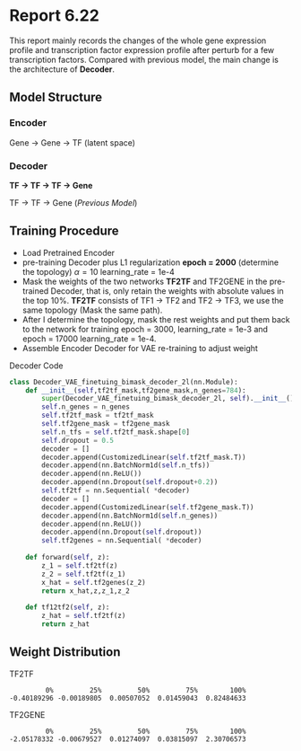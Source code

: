# Report 6.22

This report mainly records the changes of the whole gene expression profile and transcription factor expression profile after perturb for a few transcription factors. Compared with previous model, the main change is the architecture of **Decoder**. 

## Model Structure

### Encoder

Gene -> Gene -> TF (latent space)

### Decoder

**TF -> TF -> TF -> Gene**

TF -> TF -> Gene (*Previous Model*)

## Training Procedure

+ Load Pretrained Encoder
+ pre-training Decoder plus L1 regularization **epoch = 2000** (determine the topology) $\alpha = 10$ learning_rate = 1e-4
+ Mask the weights of the two networks **TF2TF** and TF2GENE in the pre-trained Decoder, that is, only retain the weights with absolute values in the top 10%. **TF2TF** consists of TF1 -> TF2 and TF2 -> TF3, we use the same topology (Mask the same path).
+ After I determine the topology, mask the rest weights and put them back to the network for training epoch = 3000, learning_rate = 1e-3 and epoch = 17000 learning_rate = 1e-4.
+ Assemble Encoder Decoder for VAE re-training to adjust weight


Decoder Code

```python
class Decoder_VAE_finetuing_bimask_decoder_2l(nn.Module):
    def __init__(self,tf2tf_mask,tf2gene_mask,n_genes=784):
        super(Decoder_VAE_finetuing_bimask_decoder_2l, self).__init__()
        self.n_genes = n_genes
        self.tf2tf_mask = tf2tf_mask
        self.tf2gene_mask = tf2gene_mask
        self.n_tfs = self.tf2tf_mask.shape[0]
        self.dropout = 0.5
        decoder = []
        decoder.append(CustomizedLinear(self.tf2tf_mask.T))
        decoder.append(nn.BatchNorm1d(self.n_tfs))
        decoder.append(nn.ReLU())
        decoder.append(nn.Dropout(self.dropout+0.2))
        self.tf2tf = nn.Sequential( *decoder)
        decoder = []
        decoder.append(CustomizedLinear(self.tf2gene_mask.T))
        decoder.append(nn.BatchNorm1d(self.n_genes))
        decoder.append(nn.ReLU())
        decoder.append(nn.Dropout(self.dropout))
        self.tf2genes = nn.Sequential( *decoder)
        
    def forward(self, z):
        z_1 = self.tf2tf(z)
        z_2 = self.tf2tf(z_1)
        x_hat = self.tf2genes(z_2)
        return x_hat,z,z_1,z_2
    
    def tf12tf2(self, z):
        z_hat = self.tf2tf(z)
        return z_hat
```

## Weight Distribution
TF2TF
```text
         0%         25%         50%         75%        100% 
-0.40189296 -0.00189805  0.00507052  0.01459043  0.82484633 
```

TF2GENE
```text
         0%         25%         50%         75%        100% 
-2.05178332 -0.00679527  0.01274097  0.03815097  2.30706573 
```